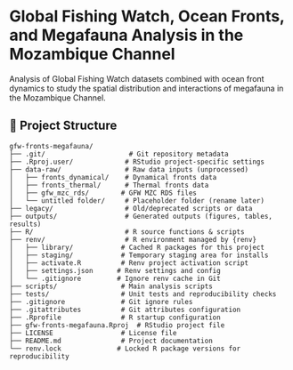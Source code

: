 # Global Fishing Watch, Ocean Fronts, and Megafauna Analysis in the Mozambique Channel
Analysis of Global Fishing Watch datasets combined with ocean front dynamics to study the spatial distribution and interactions of megafauna in 
the Mozambique Channel.

## 📂 Project Structure

```text
gfw-fronts-megafauna/
├── .git/                     # Git repository metadata
├── .Rproj.user/             # RStudio project-specific settings
├── data-raw/                # Raw data inputs (unprocessed)
│   ├── fronts_dynamical/    # Dynamical fronts data
│   ├── fronts_thermal/      # Thermal fronts data
│   ├── gfw_mzc_rds/        # GFW MZC RDS files
│   └── untitled folder/     # Placeholder folder (rename later)
├── legacy/                  # Old/deprecated scripts or data
├── outputs/                 # Generated outputs (figures, tables, results)
├── R/                       # R source functions & scripts
├── renv/                    # R environment managed by {renv}
│   ├── library/            # Cached R packages for this project
│   ├── staging/            # Temporary staging area for installs
│   ├── activate.R          # Renv project activation script
│   ├── settings.json      # Renv settings and config
│   └── .gitignore         # Ignore renv cache in Git
├── scripts/                # Main analysis scripts
├── tests/                  # Unit tests and reproducibility checks
├── .gitignore              # Git ignore rules
├── .gitattributes          # Git attributes configuration
├── .Rprofile               # R startup configuration
├── gfw-fronts-megafauna.Rproj  # RStudio project file
├── LICENSE                 # License file
├── README.md               # Project documentation
└── renv.lock              # Locked R package versions for reproducibility